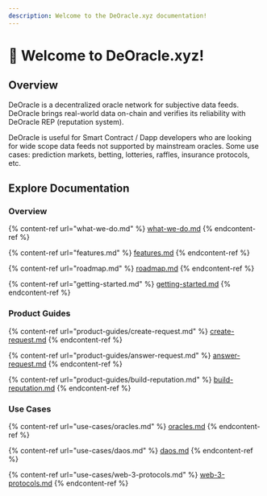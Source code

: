 ```yaml
---
description: Welcome to the DeOracle.xyz documentation!
---
```


# 👋 Welcome to DeOracle.xyz!

## Overview

DeOracle is a decentralized oracle network for subjective data feeds.  DeOracle brings real-world data on-chain and verifies its reliability with DeOracle REP (reputation system).

DeOracle is useful for Smart Contract / Dapp developers who are looking for wide scope data feeds not supported by mainstream oracles.  Some use cases: prediction markets, betting, lotteries, raffles, insurance protocols, etc.



## Explore Documentation

### Overview

{% content-ref url="what-we-do.md" %}
[what-we-do.md](what-we-do.md)
{% endcontent-ref %}

{% content-ref url="features.md" %}
[features.md](features.md)
{% endcontent-ref %}

{% content-ref url="roadmap.md" %}
[roadmap.md](roadmap.md)
{% endcontent-ref %}

{% content-ref url="getting-started.md" %}
[getting-started.md](getting-started.md)
{% endcontent-ref %}



### Product Guides

{% content-ref url="product-guides/create-request.md" %}
[create-request.md](product-guides/create-request.md)
{% endcontent-ref %}

{% content-ref url="product-guides/answer-request.md" %}
[answer-request.md](product-guides/answer-request.md)
{% endcontent-ref %}

{% content-ref url="product-guides/build-reputation.md" %}
[build-reputation.md](product-guides/build-reputation.md)
{% endcontent-ref %}



### Use Cases

{% content-ref url="use-cases/oracles.md" %}
[oracles.md](use-cases/oracles.md)
{% endcontent-ref %}

{% content-ref url="use-cases/daos.md" %}
[daos.md](use-cases/daos.md)
{% endcontent-ref %}

{% content-ref url="use-cases/web-3-protocols.md" %}
[web-3-protocols.md](use-cases/web-3-protocols.md)
{% endcontent-ref %}

